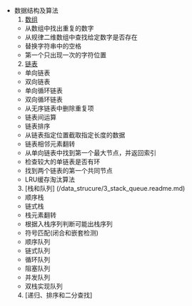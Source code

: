* 数据结构及算法
  1. [数组](/data_structure/1_array/readme.md)
    * 从数组中找出重复的数字
    * 从规律二维数组中查找给定数字是否存在
    * 替换字符串中的空格
    * 第一个只出现一次的字符位置
  2. [链表](/data_structure/2_linllist/readme.md)
    * 单向链表
    * 双向链表
    * 单向循环链表
    * 双向循环链表
    * 从无序链表中删除重复项
    * 链表间运算
    * 链表排序
    * 从链表指定位置截取指定长度的数据
    * 链表相邻元素翻转
    * 从单向链表中找到第一个最大节点，并返回索引
    * 检查较大的单链表是否有环
    * 找到两个链表的第一个共同节点
    * LRU缓存淘汰算法
  3. [栈和队列] (/data_strucure/3_stack_queue.readme.md)
    * 顺序栈
    * 链式栈
    * 栈元素翻转
    * 根据入栈序列判断可能出栈序列
    * 符号匹配(闭合和嵌套检测)
    * 顺序队列
    * 链式队列
    * 循环队列
    * 阻塞队列
    * 并发队列
    * 双栈实现队列
  4. [递归、排序和二分查找]  
    